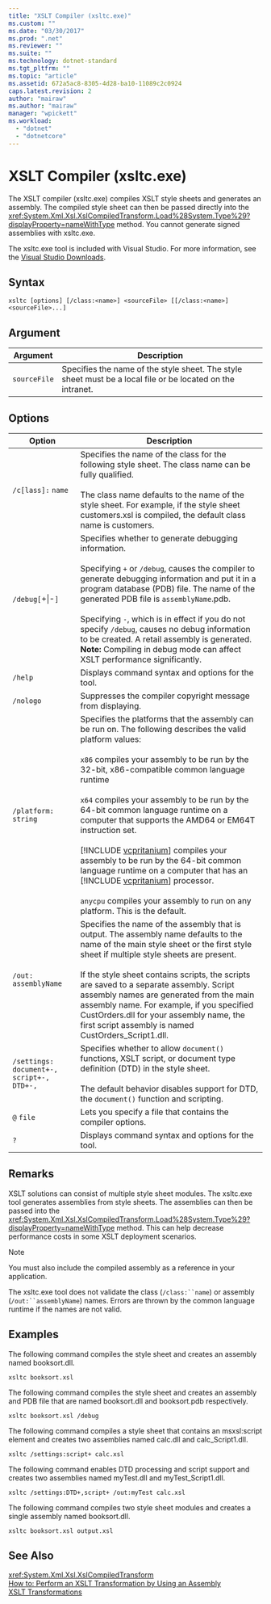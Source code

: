 ```yaml
---
title: "XSLT Compiler (xsltc.exe)"
ms.custom: ""
ms.date: "03/30/2017"
ms.prod: ".net"
ms.reviewer: ""
ms.suite: ""
ms.technology: dotnet-standard
ms.tgt_pltfrm: ""
ms.topic: "article"
ms.assetid: 672a5ac8-8305-4d28-ba10-11089c2c0924
caps.latest.revision: 2
author: "mairaw"
ms.author: "mairaw"
manager: "wpickett"
ms.workload: 
  - "dotnet"
  - "dotnetcore"
---
```

# XSLT Compiler (xsltc.exe)
The XSLT compiler (xsltc.exe) compiles XSLT style sheets and generates an assembly. The compiled style sheet can then be passed directly into the <xref:System.Xml.Xsl.XslCompiledTransform.Load%28System.Type%29?displayProperty=nameWithType> method. You cannot generate signed assemblies with xsltc.exe.  

 The xsltc.exe tool is included with Visual Studio. For more information, see the [Visual Studio Downloads](https://aka.ms/vsdownload?utm_source=mscom&utm_campaign=msdocs).  

## Syntax  

```  
xsltc [options] [/class:<name>] <sourceFile> [[/class:<name>] <sourceFile>...]  
```  

## Argument  

|Argument|Description|  
|--------------|-----------------|  
|`sourceFile`|Specifies the name of the style sheet. The style sheet must be a local file or be located on the intranet.|  

## Options  


|                   Option                    |                                                                                                                                                                                                                                                                                                                                                           Description                                                                                                                                                                                                                                                                                                                                                            |
|---------------------------------------------|----------------------------------------------------------------------------------------------------------------------------------------------------------------------------------------------------------------------------------------------------------------------------------------------------------------------------------------------------------------------------------------------------------------------------------------------------------------------------------------------------------------------------------------------------------------------------------------------------------------------------------------------------------------------------------------------------------------------------------|
|             `/c[lass]:` `name`              |                                                                                                                                                                                                                            Specifies the name of the class for the following style sheet. The class name can be fully qualified.<br /><br /> The class name defaults to the name of the style sheet. For example, if the style sheet customers.xsl is compiled, the default class name is customers.                                                                                                                                                                                                                             |
|            `/debug[`+&#124;-`]`             |                                                                                                                Specifies whether to generate debugging information.<br /><br /> Specifying `+` or `/debug`, causes the compiler to generate debugging information and put it in a program database (PDB) file. The name of the generated PDB file is `assemblyName`.pdb.<br /><br /> Specifying `-`, which is in effect if you do not specify `/debug`, causes no debug information to be created. A retail assembly is generated. **Note:**  Compiling in debug mode can affect XSLT performance significantly.                                                                                                                 |
|                   `/help`                   |                                                                                                                                                                                                                                                                                                                                        Displays command syntax and options for the tool.                                                                                                                                                                                                                                                                                                                                         |
|                  `/nologo`                  |                                                                                                                                                                                                                                                                                                                                    Suppresses the compiler copyright message from displaying.                                                                                                                                                                                                                                                                                                                                    |
|            `/platform:` `string`            | Specifies the platforms that the assembly can be run on. The following describes the valid platform values:<br /><br /> `x86` compiles your assembly to be run by the 32-bit, x86-compatible common language runtime<br /><br /> `x64` compiles your assembly to be run by the 64-bit common language runtime on a computer that supports the AMD64 or EM64T instruction set.<br /><br /> [!INCLUDE [vcpritanium](../../../../includes/vcpritanium-md.md)] compiles your assembly to be run by the 64-bit common language runtime on a computer that has an [!INCLUDE [vcpritanium](../../../../includes/vcpritanium-md.md)] processor.<br /><br /> `anycpu` compiles your assembly to run on any platform. This is the default. |
|           `/out:` `assemblyName`            |                                                                                                                         Specifies the name of the assembly that is output. The assembly name defaults to the name of the main style sheet or the first style sheet if multiple style sheets are present.<br /><br /> If the style sheet contains scripts, the scripts are saved to a separate assembly. Script assembly names are generated from the main assembly name. For example, if you specified CustOrders.dll for your assembly name, the first script assembly is named CustOrders_Script1.dll.                                                                                                                         |
| `/settings:` `document+-, script+-, DTD+-,` |                                                                                                                                                                                                                                                    Specifies whether to allow `document()` functions, XSLT script, or document type definition (DTD) in the style sheet.<br /><br /> The default behavior disables support for DTD, the `document()` function and scripting.                                                                                                                                                                                                                                                     |
|                 `@` `file`                  |                                                                                                                                                                                                                                                                                                                                   Lets you specify a file that contains the compiler options.                                                                                                                                                                                                                                                                                                                                    |
|                     `?`                     |                                                                                                                                                                                                                                                                                                                                        Displays command syntax and options for the tool.                                                                                                                                                                                                                                                                                                                                         |

## Remarks  
 XSLT solutions can consist of multiple style sheet modules. The xsltc.exe tool generates assemblies from style sheets. The assemblies can then be passed into the <xref:System.Xml.Xsl.XslCompiledTransform.Load%28System.Type%29?displayProperty=nameWithType> method. This can help decrease performance costs in some XSLT deployment scenarios.  

> [!NOTE]
>  You must also include the compiled assembly as a reference in your application.  

 The xsltc.exe tool does not validate the class (`/class:``name`) or assembly (`/out:``assemblyName`) names. Errors are thrown by the common language runtime if the names are not valid.  

## Examples  
 The following command compiles the style sheet and creates an assembly named booksort.dll.  

```  
xsltc booksort.xsl  
```  

 The following command compiles the style sheet and creates an assembly and PDB file that are named booksort.dll and booksort.pdb respectively.  

```  
xsltc booksort.xsl /debug  
```  

 The following command compiles a style sheet that contains an msxsl:script element and creates two assemblies named calc.dll and calc_Script1.dll.  

```  
xsltc /settings:script+ calc.xsl  
```  

 The following command enables DTD processing and script support and creates two assemblies named myTest.dll and myTest_Script1.dll.  

```  
xsltc /settings:DTD+,script+ /out:myTest calc.xsl  
```  

 The following command compiles two style sheet modules and creates a single assembly named booksort.dll.  

```  
xsltc booksort.xsl output.xsl  
```  

## See Also  
 <xref:System.Xml.Xsl.XslCompiledTransform>  
 [How to: Perform an XSLT Transformation by Using an Assembly](../../../../docs/standard/data/xml/how-to-perform-an-xslt-transformation-by-using-an-assembly.md)  
 [XSLT Transformations](../../../../docs/standard/data/xml/xslt-transformations.md)
